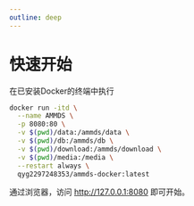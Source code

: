```yaml
---
outline: deep
---
```


# 快速开始

在已安装Docker的终端中执行

```sh [docker-cli]
docker run -itd \
  --name AMMDS \
  -p 8080:80 \
  -v $(pwd)/data:/ammds/data \
  -v $(pwd)/db:/ammds/db \
  -v $(pwd)/download:/ammds/download \
  -v $(pwd)/media:/media \
  --restart always \
  qyg2297248353/ammds-docker:latest
```

通过浏览器，访问 http://127.0.0.1:8080 即可开始。

<!--@include: ../snippets/copyright.md-->